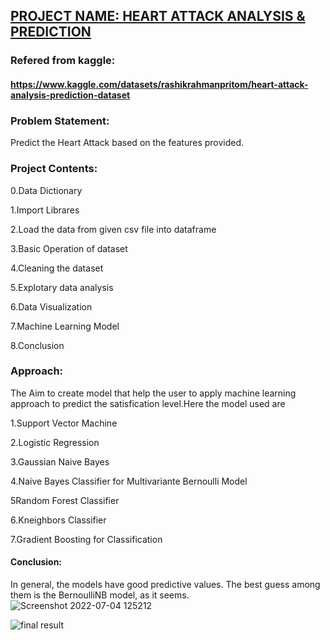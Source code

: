 
##                     [PROJECT NAME: HEART ATTACK ANALYSIS & PREDICTION](https://github.com/PriyaModhave/EduBridge-Data-Analytics/blob/main/Final%20Project/Heart%20Attack%20Analysis%20and%20Prediction/HEART%20ATTACK%20ANALYSIS%20%26%20PREDICTION.ipynb)

### Refered from kaggle:
#### https://www.kaggle.com/datasets/rashikrahmanpritom/heart-attack-analysis-prediction-dataset

### Problem Statement:
Predict the Heart Attack based on the features provided.

### Project Contents:
0.Data Dictionary

1.Import Librares  

2.Load the data from given csv file into dataframe  

3.Basic Operation of dataset

4.Cleaning the dataset 

5.Explotary data analysis   

6.Data Visualization

7.Machine Learning Model    

8.Conclusion

### Approach:
The Aim to create model that help the user to apply machine learning approach to predict the satisfication level.Here the model used are

1.Support Vector Machine

2.Logistic Regression

3.Gaussian Naive Bayes  

4.Naive Bayes Classifier for Multivariante Bernoulli Model 

5Random Forest Classifier

6.Kneighbors Classifier  

7.Gradient Boosting for Classification

#### Conclusion:
In general, the models have good predictive values. The best guess among them is the BernoulliNB model, as it seems.
![Screenshot 2022-07-04 125212](https://user-images.githubusercontent.com/98824713/177103143-dace434c-019c-4c54-b591-1f521196d70c.png)

![final result](https://user-images.githubusercontent.com/98824713/177098967-63d2853c-e42f-4ab9-a3af-bfe118126976.png)
